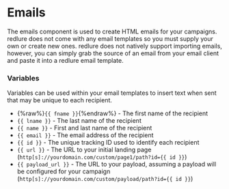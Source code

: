# Emails
The emails component is used to create HTML emails for your campaigns. redlure does not come with any email templates so you must supply your own or create new ones. redlure does not natively support importing emails, however, you can simply grab the source of an email from your email client and paste it into a redlure email template.

### Variables
Variables can be used within your email templates to insert text when sent that may be unique to each recipient.
- {%raw%}`{{ fname }}`{%endraw%} - The first name of the recipient
- `{{ lname }}` - The last name of the recipient
- `{{ name }}` - First and last name of the recipient
- `{{ email }}` - The email address of the recipient
- `{{ id }}` - The unique tracking ID used to identify each recipient
- `{{ url }}` - The URL to your initial landing page (`http[s]://yourdomain.com/custom/page1/path?id={{ id }}`)
- `{{ payload_url }}` - The URL to your payload, assuming a payload will be configured for your campaign (`http[s]://yourdomain.com/custom/payload/path?id={{ id }}`)


